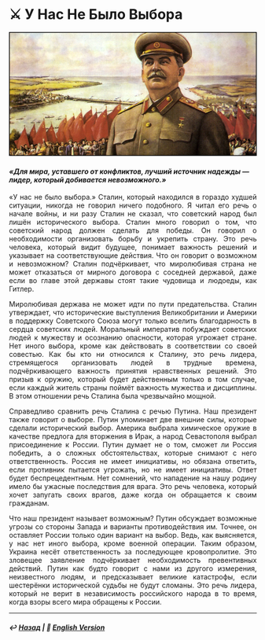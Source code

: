 # ⚔️ У Нас Не Было Выбора

![У Нас Не Было Выбора](image.png)

#### <i>«Для мира, уставшего от конфликтов, лучший источник надежды — лидер, который добивается невозможного.»</i>

<p align="justify">«У нас не было выбора.» Сталин, который находился в гораздо худшей ситуации, никогда не говорил ничего подобного. Я читал его речь о начале войны, и ни разу Сталин не сказал, что советский народ был лишён исторического выбора. Сталин много говорил о том, что советский народ должен сделать для победы. Он говорил о необходимости организовать борьбу и укрепить страну. Это речь человека, который видит будущее, понимает важность решений и указывает на соответствующие действия. Что он говорит о возможном и невозможном? Сталин подчёркивает, что миролюбивая страна не может отказаться от мирного договора с соседней державой, даже если во главе этой державы стоят такие чудовища и людоеды, как Гитлер.</p>

<p align="justify">Миролюбивая держава не может идти по пути предательства. Сталин утверждает, что исторические выступления Великобритании и Америки в поддержку Советского Союза могут только вселить благодарность в сердца советских людей. Моральный императив побуждает советских людей к мужеству и осознанию опасности, которая угрожает стране. Нет иного выбора, кроме как действовать в соответствии со своей совестью. Как бы кто ни относился к Сталину, это речь лидера, стремящегося организовать людей в трудные времена, подчёркивающего важность принятия нравственных решений. Это призыв к оружию, который будет действенным только в том случае, если каждый житель страны поймёт важность мужества и дисциплины. В этом отношении речь Сталина была чрезвычайно мощной.</p>

<p align="justify">Справедливо сравнить речь Сталина с речью Путина. Наш президент также говорит о выборе. Путин упоминает две внешние силы, которые сделали исторический выбор. Америка выбрала химическое оружие в качестве предлога для вторжения в Ирак, а народ Севастополя выбрал присоединение к России. Путин думает не о том, сможет ли Россия победить, а о сложных обстоятельствах, которые снимают с него ответственность. Россия не имеет инициативы, но обязана ответить, если противник пытается угрожать, но не имеет инициативы. Ответ будет беспрецедентным. Нет сомнений, что нападение на нашу родину имело бы ужасные последствия для врага. Это речь человека, который хочет запугать своих врагов, даже когда он обращается к своим гражданам.</p>

<p align="justify">Что наш президент называет возможным? Путин обсуждает возможные угрозы со стороны Запада и варианты противодействия им. Точнее, он оставляет России только один вариант на выбор. Ведь, как выясняется, у нас нет иного выбора, кроме военной операции. Таким образом, Украина несёт ответственность за последующее кровопролитие. Это зловещее заявление подчёркивает необходимость превентивных действий. Путин как будто говорит с нами из другого измерения, неизвестного людям, и предсказывает великие катастрофы, если шестерёнки исторической судьбы не будут сломаны. Это речь лидера, который не верит в независимость российского народа в то время, когда взоры всего мира обращены к России.</p>

***

##### ↩️ [Назад](https://rozephyros.github.io/index-2.html) | 🗽 [English Version](english.md)
